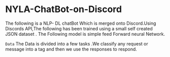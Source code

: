 # NYLA-ChatBot-on-Discord
The following  is a NLP- DL chatBot Which is merged onto Discord.Using Discords API,The following has been trained using a small self created JSON dataset .
The Following model is simple feed Forward neural Network.

`Data`
The Data is divided into a few tasks .We classify any request or message into a tag and then we use the responses to respond.
